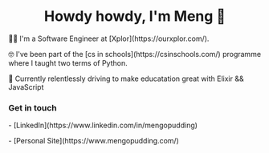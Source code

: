<h1 align="center"> Howdy howdy, I'm Meng 👋 </h1>

<p> 👨‍💻 I'm a Software Engineer at [Xplor](https://ourxplor.com/).</p>
<p> 🤓 I've been part of the [cs in schools](https://csinschools.com/) programme where I taught two terms of Python.</p>
<p> 🚀 Currently relentlessly driving to make educatation great with Elixir && JavaScript </p>

<h3> Get in touch </h3>
<p> - [LinkedIn](https://www.linkedin.com/in/mengopudding)</p>
<p> - [Personal Site](https://www.mengopudding.com/)</p>

<!--
**mengopudding/mengopudding** is a ✨ _special_ ✨ repository because its `README.md` (this file) appears on your GitHub profile.

Here are some ideas to get you started:

- 🔭 I’m currently working on ...
- 🌱 I’m currently learning ...
- 👯 I’m looking to collaborate on ...
- 🤔 I’m looking for help with ...
- 💬 Ask me about ...
- 📫 How to reach me: ...
- 😄 Pronouns: ...
- ⚡ Fun fact: ...
-->
